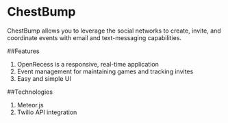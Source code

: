 ChestBump
==========

ChestBump allows you to leverage the social networks to create, invite, and coordinate events with email and text-messaging capabilities. 

##Features

1. OpenRecess is a responsive, real-time application
1. Event management for maintaining games and tracking invites
1. Easy and simple UI

##Technologies
1. Meteor.js
1. Twilio API integration



